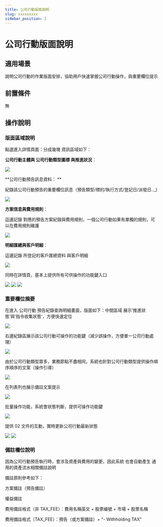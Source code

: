 ```yaml
---
title: 公司行動版面說明
slug: xxxxxxxxx
sidebar_position: 2
---
```



# 公司行動版面說明

## 適用場景

說明公司行動的作業版面安排，協助用戶快速掌握公司行動操作，與重要欄位提示

## 前置條件

無

## 操作說明

### 版面區域說明

點選進入詳情頁面：分成幾塊 資訊區域如下：

**公司行動主體與 公司行動類型圖標 與推進狀況**：  

<img src="/assets/HBA7bVbtloyTr8xaa0ucthe5nWx.png"/>

**公司行動預告訊息資料： **

紀錄該公司行動預告的重要欄位訊息（預告類型/標的/執行方式/登記日/派發日.._) 

<img src="/assets/XJbXbdllWoLWLexrQ1zch1Kjnfh.png"/>

**方案信息與費用規則**： 

這邊記錄 對應的預告方案紀錄與費用規則，一個公司行動如果有單獨的規則，可以在費用規則維護

<img src="/assets/NWHEb0jBEoRICyxRKvsc4elMnWh.png"/>

**明細匯總與客戶明細**： 

這邊記錄 所登記的客戶匯總資料 與客戶明細

<img src="/assets/KScFbzEXoo8HXXx0bd5c7dJAnwd.png"/>

 同時在詳情頁，基本上提供所有可供操作的功能鍵入口

<img src="/assets/GcVVbypQgoB6TPx6ucAcaJaunNd.png"/>

<img src="/assets/CFGZbM11ZoKtNfxTb1ycQtdfnBh.png"/>

<img src="/assets/KFX8bhcTto0USqxl89lchYjnnkg.png"/>

### 重要欄位摘要

在進入 公司行動 預告紀錄查詢明細畫面，版面如下：中間區域 展示‘推進狀態’與‘指令收集狀態‘，方便快速定位

<img src="/assets/Pz9vbTxDyo1STCxD6KscK3cfn8e.png"/>

右邊紀錄區展示該公司行動可操作的功能鍵（減少誤操作，方便單一公司行動處理）

<img src="/assets/QZKobazscoOkQexshiQct3lRnXg.png"/>

由於公司行動類型眾多，業務節點不盡相同，系統也針對公司行動類型提供操作順序順序的文案（操作引導）

<img src="/assets/DLTJbU6yuoXKtux643wc5KFEnaf.png"/>

在列表列也展示備註文案提示

<img src="/assets/FVZmbeo3mofls2xpoyKc77ZenHe.png"/>

批量操作功能，系統會狀態判斷，提供可操作功能鍵

<img src="/assets/EDGSbb2rZosZUPxXJoGc7Q1WnIc.png"/>

提供 02 文件的互動，實時更新公司行動最新狀態

<img src="/assets/HBqKbQbPZoAN3lx6iJecTTzqnLe.png"/>

<img src="/assets/L37Qbz2pEosJIxxhxALcQxbEnPh.png"/>

### 備註欄位說明

因為公司行動預告執行時，會涉及資產與費用的變更，因此系統 也會自動產生 通用的資產流水相關備註說明

備註原則參考如下：

方案備註（预告備註）

權益備註

費用備註格式（非 TAX_FEE）：費用名稱英文 + 股票编號 + 市場 + 股票名稱

費用備註格式（TAX_FEE）：預告（或方案備註）+ "- Withholding TAX"

